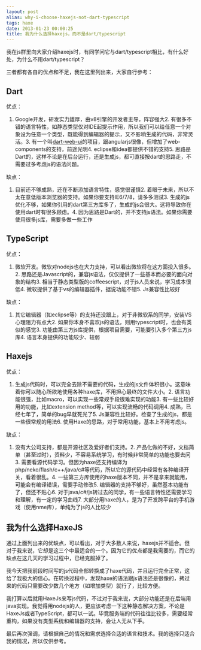 ```yaml
---
layout: post
alias: why-i-choose-haxejs-not-dart-typescript
tags: haxe
date: 2013-01-23 00:00:25
title: 我为什么选择haxejs，而不是dart/typescript
---
```


我在js群里向大家介绍haxejs时，有同学问它与dart/typescript相比，有什么好处，为什么不用dart/typescript？

三者都有各自的优点和不足，我在这里列出来，大家自行参考：

## Dart

优点：

1.  Google开发，研发实力雄厚，由v8引擎的开发者主导，阵容强大2.  有很多不错的语言特性，如静态类型仅对IDE起提示作用，所以我们可以给任意一个对象设为任意一个类型，既能得到编辑器的提示，又不影响生成的代码，非常灵活。3.  有一个叫[dart-web-ui](https://github.com/dart-lang/web-ui)的项目，跟angularjs很像，但增加了web-components的支持，前途光明4.  eclipse和idea都提供不错的支持5.  思路是Dart的，这样不论是在后台运行，还是生成js，都可直接按dart的思路走，不需要过多考虑js的语法问题。

缺点：

1.  目前还不够成熟，还在不断添加语言特性，感觉很谨慎2.  着眼于未来，所以不太在意低版本浏览器的支持。如果你要支持IE6/7/8，请多多测试3.  生成的js优化不够，如果你引用的dart第三方库多了，生成的js会很大。这将导致你在使用dart时有很多顾虑。4.  因为思路是Dart的，并不支持js语法。如果你需要使用很多js库，需要多做一些工作

## TypeScript

优点：

1.  微软开发。微软对nodejs也在大力支持，可以看出微软将在这方面投入很多。2.  思路还是Javascript的，兼容js语法，仅仅提供了一些基本而必要的面向对象的结构3.  相当于静态类型版的coffeescript，对于js人员来说，学习成本很低4.  微软提供了基于vs的编辑器插件，据说功能不错5.  Js兼容性比较好

缺点：

1.  其它编辑器（如eclipse等）的支持还没跟上，对于非微软系的同学，安装VS心理阻力有点大2.  如果你本身不喜欢js的语法，则用typescript时，也会有类似的感觉3.  功能由第三方js库提供，根据项目需要，可能要引入多个第三方js库4.  语言本身提供的功能较少、较弱

## Haxejs

优点：

1.  生成js代码时，可以完全去除不需要的代码，生成的js文件体积很小。这意味着你可以随心所欲地使用各种haxe库，不用担心最终的文件大小。2.  语言功能很强，比如macro，可以实现一些常规手段很难实现的功能3.  有一些比较好用的功能，比如extension method等，可以实现流畅的代码调用4.  成熟，已经七年了，简单的bug早就死光了5.  Js兼容性比较好。检查了生成的js，都是一些很常规的用法6.  使用Haxe的思路，对于常用功能，基本上不用考虑js。

缺点：

1.  没有大公司支持，都是开源社区及爱好者们支持。2.  产品化做的不好，文档简单（甚至过时），资料少，不容易系统学习，有时候非常简单的功能也要去问3.  需要看源代码学习。但因为haxe还支持编译为php/neko/flash/c++/java/c#等代码，所以它的源代码中经常有各种编译开关，看着很乱。4.  一些第三方库使用的haxe版本不同，并不是拿来就能用，可能会有编译错误，需要手动修改5.  编辑器的支持不够好，虽然基本功能有了，但还不贴心6.  对于java/c#/js转过去的同学，有一些语言特性还需要学习和理解，有一定的学习曲线7.  大部分用haxe的人，是为了开发跨平台的手机游戏（使用nme库），单纯为了js的人比较少

## 我为什么选择HaxeJS

通过上面列出来的优缺点，可以看出，对于大多数人来说，haxejs并不适合。但对于我来说，它却是这三个中最适合的一个。因为它的优点都是我需要的，而它的缺点在这几天的学习过程中，已经克服掉了。

我今天把我前段时间写的js代码全部转换成了haxe代码，并且运行完全正常，这给了我极大的信心。在转换过程中，发现haxe的语法跟js语法还是很像的，拷过来的代码只需要改少数几个地方（如增加类型）就行了，比较方便。

我打算以后就用HaxeJs来写js代码，不过对于我来说，大部分功能还是在后端用java实现。我觉得用nodejs的人，更应该考虑一下这种静态解决方案，不论是HaxeJs或者TypeScript，都可以一试。毕竟服务端的代码往往比较多，需要经常重构，如果没有类型系统和编辑器的支持，会让人无从下手。

最后再次强调，请根据自己的情况和需求选择合适的语言和技术。我的选择只适合我的情况，所以仅供参考。
